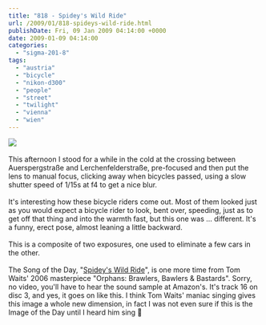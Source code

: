 ```yaml
---
title: "818 - Spidey's Wild Ride"
url: /2009/01/818-spideys-wild-ride.html
publishDate: Fri, 09 Jan 2009 04:14:00 +0000
date: 2009-01-09 04:14:00
categories: 
  - "sigma-201-8"
tags: 
  - "austria"
  - "bicycle"
  - "nikon-d300"
  - "people"
  - "street"
  - "twilight"
  - "vienna"
  - "wien"
---
```

<a href="https://d25zfm9zpd7gm5.cloudfront.net/1200x1200/2009/20090108_164815_03_ps.jpg" target="_blank"><img src="https://d25zfm9zpd7gm5.cloudfront.net/0600x0600/2009/20090108_164815_03_ps.jpg"/></a><br/><br/>This afternoon I stood for a while in the cold at the crossing between Auerspergstraße and Lerchenfelderstraße, pre-focused and then put the lens to manual focus, clicking away when bicycles passed, using a slow shutter speed of 1/15s at f4 to get a nice blur.<br/><br/> It's interesting how these bicycle riders come out. Most of them looked just as you would expect a bicycle rider to look, bent over, speeding, just as to get off that thing and into the warmth fast, but this one was ... different. It's a funny, erect pose, almost leaning a little backward.<br/><br/>This is a composite of two exposures, one used to eliminate a few cars in the other.<br/><br/>The Song of the Day, "<a href="http://www.lyricsmode.com/lyrics/t/tom_waits/spideys_wild_ride.html" target="_blank">Spidey's Wild Ride</a>", is one more time from Tom Waits' 2006 masterpiece "Orphans: Brawlers, Bawlers &amp; Bastards". Sorry, no video, you'll have to hear the sound sample at Amazon's. It's track 16 on disc 3, and yes, it goes on like this. I think Tom Waits' maniac singing gives this image a whole new dimension, in fact I was not even sure if this is the Image of the Day until I heard him sing 🙂
